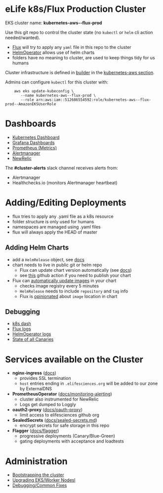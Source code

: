 # eLife k8s/Flux Production Cluster

EKS cluster name: __kubernetes-aws--flux-prod__

Use this git repo to control the cluster state (no `kubectl` or `helm`
cli action needed/wanted).

-   [Flux](https://docs.fluxcd.io) will try to apply any `yaml` file in
    this repo to the cluster
-   [HelmOperator](https://docs.fluxcd.io/projects/helm-operator) allows
    use of helm charts
-   folders have no meaning to cluster, are used to keep things tidy for
    us humans

Cluster infrastructure is defined in [builder](https://github.com/elifesciences/builder) in the [kubernetes-aws section](https://github.com/elifesciences/builder/blob/52d3c002d1246910243a44e88c7d94d26052e104/projects/elife.yaml#L1999).

Admins can configure `kubectl` for this cluster with:

        aws eks update-kubeconfig \
           --name kubernetes-aws--flux-prod \
           --role arn:aws:iam::512686554592:role/kubernetes-aws--flux-prod--AmazonEKSUserRole


Dashboards
==========

- [Kubernetes Dashboard](https://k8s-dashboard.elifesciences.org)
- [Grafana Dashboards](https://grafana.elifesciences.org/dashboards)
- [Prometheus (Metrics)](https://prometheus.elifesciences.org)
- [Alertmanager](https://alertmanager.elifesciences.org)
- [NewRelic](https://one.newrelic.com/launcher/nr1-core.explorer?pane=eyJuZXJkbGV0SWQiOiJlbnRpdHktb3ZlcnZpZXctbmVyZGxldHMuazhzLWNsdXN0ZXItb3ZlcnZpZXctZGFzaGJvYXJkIiwiZW50aXR5SWQiOiJNVFExTVRRMU1YeEpUa1pTUVh4T1FYdzBOREE1TURnd09ESXlOVGMyT0RjeE5UUTUifQ==&sidebars[0]=eyJuZXJkbGV0SWQiOiJucjEtY29yZS5hY3Rpb25zIiwiZW50aXR5SWQiOiJNVFExTVRRMU1YeEpUa1pTUVh4T1FYdzBOREE1TURnd09ESXlOVGMyT0RjeE5UUTUiLCJzZWxlY3RlZE5lcmRsZXQiOnsibmVyZGxldElkIjoiZW50aXR5LW92ZXJ2aWV3LW5lcmRsZXRzLms4cy1jbHVzdGVyLW92ZXJ2aWV3LWRhc2hib2FyZCJ9fQ==&platform[timeRange][duration]=1800000&platform[$isFallbackTimeRange]=true)

The __#cluster-alerts__ slack channel receives alerts from:

- Alertmanager
- Healthchecks.io (monitors Alertmanager heartbeat)

Adding/Editing Deployments
==========================

- flux tries to apply any .yaml file as a k8s resource
- folder structure is only used for humans
- namespaces are managed using .yaml files
- flux will always apply the HEAD of master

Adding Helm Charts
------------------

-   add a `HelmRelease` object, see
    [docs](https://docs.fluxcd.io/projects/helm-operator/en/stable/references/helmrelease-custom-resource/)
-   chart needs to live in public git or helm repo
    -   Flux can update chart version automatically (see [docs](https://docs.fluxcd.io/projects/helm-operator/en/stable/helmrelease-guide/chart-sources/))
    -   see
        [this](https://github.com/marketplace/actions/helm-publisher)
        github action if you need to publish your chart
-   Flux can [automatically update
    images](https://docs.fluxcd.io/en/1.19.0/references/helm-operator-integration/)
    in your chart
    -   checks image registry every 5 minutes
    -   `HelmRelease` needs to include `repository` and `tag` info
    -   Flux is
        [opinionated](https://docs.fluxcd.io/en/1.19.0/references/helm-operator-integration/#automated-image-detection)
        about `image` location in chart

Debugging
--------
- [k8s dash](https://k8s-dashboard.elifesciences.org/clusters/local)
- [Flux logs](https://k8s-dashboard.elifesciences.org/clusters/local/namespaces/flux/deployments/flux/logs)
- [HelmOperator logs](https://k8s-dashboard.elifesciences.org/clusters/local/namespaces/flux/deployments/helm-operator/logs)
- [State of all Canaries](https://k8s-dashboard.elifesciences.org/clusters/local/namespaces/_all/canaries?)

Services available on the Cluster
=================================

- __nginx-ingress__ ([docs](https://kubernetes.github.io/ingress-nginx/))
  - provides SSL termination
  - `host` entries ending in `.elifesciences.org` will be added to our zone by ExternalDNS
- __PrometheusOperator__ ([docs/monitoring-alerting](docs/monitoring-alerting.md))
  - cluster also instrumented for NewRelic
  - Logs get dumped to Loggly
- __oauth2-proxy__  ([docs/oauth-proxy](docs/oauth-proxy.md))
  - limit access to elifesciences github org
- __SealedSecrets__ ([docs/sealed-secrets.md](docs/sealed-secrets.md))
  - encrypt secrets for safe storage in this repo
- __Flagger__ ([docs/flagger](docs/flagger.md))
  - progressive deployments (Canary/Blue-Green)
  - gating deployments with acceptance and loadtests

Administration
==============

- [Bootstrapping the cluster](docs/bootstrapping.md)
- [Upgrading EKS/Worker Nodesl](docs/upgrading-eks.md)
- [Debugging/Common Fixes](docs/admin-notes.md)